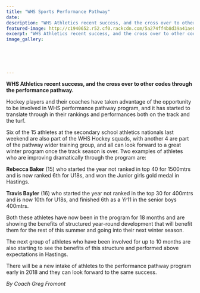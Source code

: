 ```yaml
---
title: "WHS Sports Performance Pathway"
date: 
description: "WHS Athletics recent success, and the cross over to other codes through the performance pathway..."
featured-image: http://c1940652.r52.cf0.rackcdn.com/5a274ff4b8d39a41ae000129/Greg-Fromont-with-girls.jpg
excerpt: "WHS Athletics recent success, and the cross over to other codes through the performance pathway."
image_gallery:
    
    
    
    
    
---
```


<p><strong>WHS Athletics recent success, and the cross over to other codes through the performance pathway.</strong></p>
<p><span>Hockey players and their coaches have taken advantage of the opportunity to be involved in WHS performance pathway program, and it has started to translate through in their rankings and performances both on the track and the turf.</span></p>
<p><span>Six of the 15 athletes at the secondary school athletics nationals last weekend are also part of the WHS Hockey squads, with another 4 are part of the pathway wider training group, and all can look forward to a great winter program once the track season is over. Two examples of athletes who are improving dramatically through the program are:</span>&nbsp;</p>
<p><span><strong>Rebecca Baker</strong> (15) who started the year not ranked in top 40 for 1500mtrs and is now ranked 6th for U18s, and won the Junior girls gold medal in Hastings.</span>&nbsp;</p>
<p><span><strong>Travis Bayler</strong> (16) who started the year not ranked in the top 30 for 400mtrs and is now 10th for U18s, and finished 6th as a Yr11 in the senior boys 400mtrs.</span>&nbsp;</p>
<p><span>Both these athletes have now been in the program for 18 months and are showing the benefits of structured year-round development that will benefit them for the rest of this summer and going into their next winter season.</span></p>
<p><span>The next group of athletes who have been involved for up to 10 months are also starting to see the benefits of this structure and performed above expectations in Hastings.</span></p>
<p><span>There will be a new intake of athletes to the performance pathway program early in 2018 and they can look forward to the same success.</span>&nbsp;</p>
<p><em>By Coach Greg Fromont</em></p>

